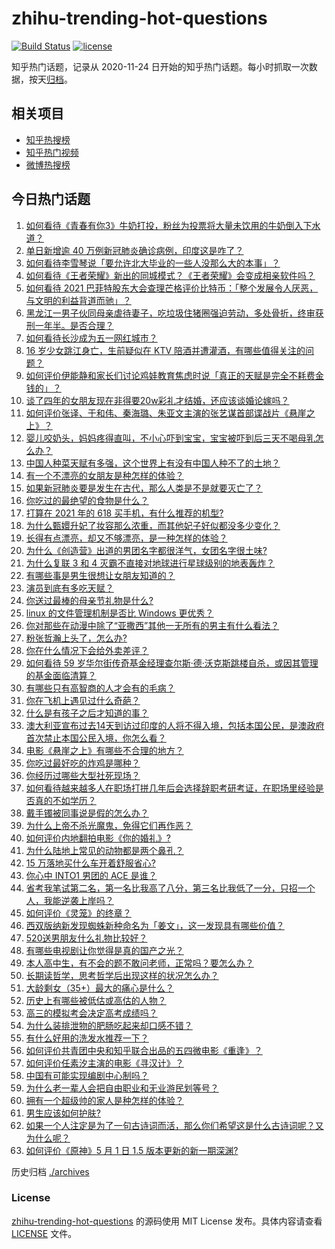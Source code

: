 # zhihu-trending-hot-questions

[![Build Status](https://github.com/justjavac/zhihu-trending-hot-questions/workflows/ci/badge.svg?branch=master)](https://github.com/justjavac/zhihu-trending-hot-questions/actions)
[![license](https://img.shields.io/github/license/justjavac/zhihu-trending-hot-questions)](https://github.com/justjavac/zhihu-trending-hot-questions/blob/master/LICENSE)

知乎热门话题，记录从 2020-11-24 日开始的知乎热门话题。每小时抓取一次数据，按天[归档](./archives)。

## 相关项目

- [知乎热搜榜](https://github.com/justjavac/zhihu-trending-top-search)
- [知乎热门视频](https://github.com/justjavac/zhihu-trending-hot-video)
- [微博热搜榜](https://github.com/justjavac/weibo-trending-hot-search)

## 今日热门话题

<!-- BEGIN -->
<!-- 最后更新时间 Mon May 03 2021 05:01:47 GMT+0800 (China Standard Time) -->

1. [如何看待《青春有你3》牛奶打投，粉丝为投票将大量未饮用的牛奶倒入下水道？](https://www.zhihu.com/question/457119531)
2. [单日新增逾 40 万例新冠肺炎确诊病例，印度这是咋了？](https://www.zhihu.com/question/457388433)
3. [如何看待李雪琴说「要允许北大毕业的一些人没那么大的本事」？](https://www.zhihu.com/question/457408234)
4. [如何看待《王者荣耀》新出的同城模式？《王者荣耀》会变成相亲软件吗？](https://www.zhihu.com/question/457261841)
5. [如何看待 2021
   巴菲特股东大会查理芒格评价比特币：「整个发展令人厌恶，与文明的利益背道而驰」？](https://www.zhihu.com/question/457486880)
6. [黑龙江一男子伙同母亲虐待妻子，吃垃圾住猪圈强迫劳动，多处骨折，终审获刑一年半。是否合理？](https://www.zhihu.com/question/457256890)
7. [如何看待长沙成为五一网红城市？](https://www.zhihu.com/question/457303834)
8. [16 岁少女跳江身亡，生前疑似在 KTV
   陪酒并遭灌酒，有哪些值得关注的问题？](https://www.zhihu.com/question/457401334)
9. [如何评价伊能静和家长们讨论鸡娃教育焦虑时说「真正的天赋是完全不耗费金钱的」？](https://www.zhihu.com/question/457456468)
10. [谈了四年的女朋友现在非得要20w彩礼才结婚，还应该谈婚论嫁吗？](https://www.zhihu.com/question/445096763)
11. [如何评价张译、于和伟、秦海璐、朱亚文主演的张艺谋首部谍战片《悬崖之上》？](https://www.zhihu.com/question/353797140)
12. [婴儿咬奶头，妈妈疼得直叫，不小心吓到宝宝，宝宝被吓到后三天不喝母乳怎么办？](https://www.zhihu.com/question/455850698)
13. [中国人种菜天赋有多强，这个世界上有没有中国人种不了的土地？](https://www.zhihu.com/question/457311138)
14. [有一个不漂亮的女朋友是种怎样的体验？](https://www.zhihu.com/question/27433657)
15. [如果新冠肺炎要是发生在古代，那么人类是不是就要灭亡了？](https://www.zhihu.com/question/386034997)
16. [你吃过的最绝望的食物是什么？](https://www.zhihu.com/question/266593795)
17. [打算在 2021 年的 618 买手机，有什么推荐的机型?](https://www.zhihu.com/question/451810139)
18. [为什么甄嬛升妃了妆容那么浓重，而其他妃子好似都没多少变化？](https://www.zhihu.com/question/457149850)
19. [长得有点漂亮，却又不够漂亮，是一种怎样的体验？](https://www.zhihu.com/question/64018902)
20. [为什么《创造营》出道的男团名字都很洋气，女团名字很土味?](https://www.zhihu.com/question/456581591)
21. [为什么复联 3 和 4 灭霸不直接对地球进行星球级别的地表轰炸？](https://www.zhihu.com/question/456909902)
22. [有哪些事是男生很想让女朋友知道的？](https://www.zhihu.com/question/426854994)
23. [演员到底有多吃天赋？](https://www.zhihu.com/question/443350396)
24. [你送过最棒的母亲节礼物是什么?](https://www.zhihu.com/question/276772445)
25. [linux 的文件管理机制是否比 Windows 更优秀？](https://www.zhihu.com/question/455934619)
26. [你对那些在动漫中除了“亚撒西”其他一无所有的男主有什么看法？](https://www.zhihu.com/question/457327327)
27. [粉张哲瀚上头了，怎么办?](https://www.zhihu.com/question/456001309)
28. [你在什么情况下会给外卖差评？](https://www.zhihu.com/question/456249786)
29. [如何看待 59
    岁华尔街传奇基金经理查尔斯·德·沃克斯跳楼自杀，或因其管理的基金面临清算？](https://www.zhihu.com/question/457186328)
30. [有哪些只有高智商的人才会有的毛病？](https://www.zhihu.com/question/301999320)
31. [你在飞机上遇见过什么奇葩？](https://www.zhihu.com/question/25871260)
32. [什么是有孩子之后才知道的事？](https://www.zhihu.com/question/456245328)
33. [澳大利亚宣布过去14天到访过印度的人将不得入境，包括本国公民，是澳政府首次禁止本国公民入境，你怎么看？](https://www.zhihu.com/question/457378118)
34. [电影《悬崖之上》有哪些不合理的地方？](https://www.zhihu.com/question/457310734)
35. [你吃过最好吃的炸鸡是哪种？](https://www.zhihu.com/question/21348636)
36. [你经历过哪些大型社死现场？](https://www.zhihu.com/question/439032546)
37. [如何看待越来越多人在职场打拼几年后会选择辞职考研考证，在职场里经验是否真的不如学历？](https://www.zhihu.com/question/457426657)
38. [戴手镯被同事说是假的怎么办？](https://www.zhihu.com/question/451834381)
39. [为什么上帝不杀光魔鬼，免得它们再作恶？](https://www.zhihu.com/question/64073160)
40. [如何评价内地翻拍电影《你的婚礼》?](https://www.zhihu.com/question/374474502)
41. [为什么陆地上常见的动物都是两个鼻孔？](https://www.zhihu.com/question/456066433)
42. [15 万落地买什么车开着舒服省心?](https://www.zhihu.com/question/441839447)
43. [你心中 INTO1 男团的 ACE 是谁？](https://www.zhihu.com/question/457313739)
44. [省考我笔试第二名，第一名比我高了八分，第三名比我低了一分，只招一个人，我能逆袭上岸吗？](https://www.zhihu.com/question/325465519)
45. [如何评价《灵笼》的终章？](https://www.zhihu.com/question/457072944)
46. [西双版纳新发现蜘蛛新种命名为「姜文」，这一发现具有哪些价值？](https://www.zhihu.com/question/457371552)
47. [520送男朋友什么礼物比较好？](https://www.zhihu.com/question/321150247)
48. [有哪些电视剧让你觉得是真的国产之光？](https://www.zhihu.com/question/441124825)
49. [本人高中生，有不会的题不敢问老师，正常吗？要怎么办？](https://www.zhihu.com/question/448002468)
50. [长期读哲学，思考哲学后出现这样的状况怎么办？](https://www.zhihu.com/question/444004217)
51. [大龄剩女（35+）最大的痛心是什么？](https://www.zhihu.com/question/440901341)
52. [历史上有哪些被低估或高估的人物？](https://www.zhihu.com/question/20775329)
53. [高三的模拟考会决定高考成绩吗？](https://www.zhihu.com/question/454776438)
54. [为什么装排泄物的肥肠吃起来却口感不错？](https://www.zhihu.com/question/344215207)
55. [有什么好用的洗发水推荐一下？](https://www.zhihu.com/question/264733291)
56. [如何评价共青团中央和知乎联合出品的五四微电影《重逢》？](https://www.zhihu.com/question/457512856)
57. [如何评价任素汐主演的电影《寻汉计》？](https://www.zhihu.com/question/452124896)
58. [中国有可能实现编剧中心制吗？](https://www.zhihu.com/question/380565544)
59. [为什么老一辈人会把自由职业和无业游民划等号？](https://www.zhihu.com/question/457466173)
60. [拥有一个超级帅的家人是种怎样的体验？](https://www.zhihu.com/question/62302912)
61. [男生应该如何护肤?](https://www.zhihu.com/question/439729685)
62. [如果一个人注定是为了一句古诗词而活，那么你们希望这是什么古诗词呢？又为什么呢？](https://www.zhihu.com/question/453413029)
63. [如何评价《原神》5 月 1 日 1.5 版本更新的新一期深渊?](https://www.zhihu.com/question/457415863)

<!-- END -->

历史归档 [./archives](./archives)

### License

[zhihu-trending-hot-questions](https://github.com/justjavac/zhihu-trending-hot-questions)
的源码使用 MIT License 发布。具体内容请查看 [LICENSE](./LICENSE) 文件。
